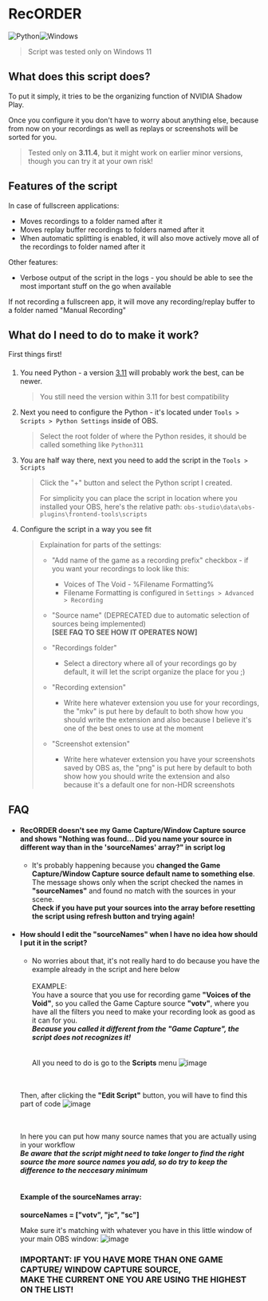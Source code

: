 # RecORDER

![Python](https://img.shields.io/badge/python-3670A0?style=for-the-badge&logo=python&logoColor=ffdd54)![Windows](https://img.shields.io/badge/Windows-0078D6?style=for-the-badge&logo=windows&logoColor=white)

> Script was tested only on Windows 11

## What does this script does?
To put it simply, it tries to be the organizing function of NVIDIA Shadow Play.

Once you configure it you don't have to worry about anything else, because from now on your recordings as well as replays or screenshots will be sorted for you.


> Tested only on **3.11.4**, but it might work on earlier minor versions, though you can try it at your own risk!

## Features of the script
In case of fullscreen applications:
- Moves recordings to a folder named after it
- Moves replay buffer recordings to folders named after it
- When automatic splitting is enabled, it will also move actively move all of the recordings to folder named after it

Other features:
- Verbose output of the script in the logs - you should be able to see the most important stuff on the go when available

If not recording a fullscreen app, it will move any recording/replay buffer to a folder named "Manual Recording"


## What do I need to do to make it work?
First things first!
####
1. You need Python - a version [3.11](https://www.python.org/downloads/release/python-3110/) will probably work the best, can be newer.
   > You still need the version within 3.11 for best compatibility
2. Next you need to configure the Python - it's located under `Tools > Scripts > Python Settings` inside of OBS.
   > Select the root folder of where the Python resides, it should be called something like `Python311`
3. You are half way there, next you need to add the script in the `Tools > Scripts`
   > Click the "+" button and select the Python script I created.
   > 
   > For simplicity you can place the script in location where you installed your OBS, here's the relative path: `obs-studio\data\obs-plugins\frontend-tools\scripts`
4. Configure the script in a way you see fit
   > Explaination for parts of the settings:
   > - "Add name of the game as a recording prefix" checkbox - if you want your recordings to look like this:
   >     - Voices of The Void - %Filename Formatting%
   >     - Filename Formatting is configured in `Settings > Advanced > Recording`
   > - "Source name" (DEPRECATED due to automatic selection of sources being implemented) <br>**[SEE FAQ TO SEE HOW IT OPERATES NOW]**
   >   
   >
   >
   > - "Recordings folder"
   >     - Select a directory where all of your recordings go by default, it will let the script organize the place for you ;)
   > - "Recording extension"
   >     - Write here whatever extension you use for your recordings, the "mkv" is put here by default to both show how you should write the extension and also because I believe it's one of the best ones to use at the moment  
   > - "Screenshot extension"
   >     - Write here whatever extension you have your screenshots saved by OBS as, the "png" is put here by default to both show how you should write the extension and also because it's a default one for non-HDR screenshots 


## FAQ

   - #### RecORDER doesn't see my Game Capture/Window Capture source and shows "Nothing was found... Did you name your source in different way than in the 'sourceNames' array?" in script log
      - It's probably happening because you **changed the Game Capture/Window Capture source default name to something else**. <br> 
      The message shows only when the script checked the names in **"sourceNames"** and found no match with the sources in your scene.<br>
      **Check if you have put your sources into the array before resetting the script using refresh button and trying again!**

   - #### How should I edit the "sourceNames" when I have no idea how should I put it in the script?
      - No worries about that, it's not really hard to do because you have the example already in the script and here below<br><br>
      EXAMPLE:<br>
      You have a source that you use for recording game **"Voices of the Void"**, so you called the Game Capture source **"votv"**, where you have all the filters you need to make your recording look as good as it can for you.<br>
      ***Because you called it different from the "Game Capture", the script does not recognizes it!***
      <br><br><br>
      All you need to do is go to the **Scripts** menu
      ![image](https://github.com/user-attachments/assets/dd309752-52df-4971-a5b4-40b00a31c850) <br><br><br>

      Then, after clicking the **"Edit Script"** button, you will have to find this part of code
      ![image](https://github.com/user-attachments/assets/7e77834f-54f1-457a-913b-00d444130c51) <br><br><br>

      In here you can put how many source names that you are actually using in your workflow<br>
      ***Be aware that the script might need to take longer to find the right source the more source names you add, so do try to keep the difference to the neccesary minimum***
      <br><br>
      #### Example of the sourceNames array:<br>
      **sourceNames = ["votv", "jc", "sc"]**

      Make sure it's matching with whatever you have in this little window of your main OBS window:
      ![image](https://github.com/user-attachments/assets/006c3b41-53c3-468b-ab1c-77586664fadd)

      ### IMPORTANT: IF YOU HAVE MORE THAN ONE GAME CAPTURE/ WINDOW CAPTURE SOURCE,<br> MAKE THE CURRENT ONE YOU ARE USING THE HIGHEST ON THE LIST!
